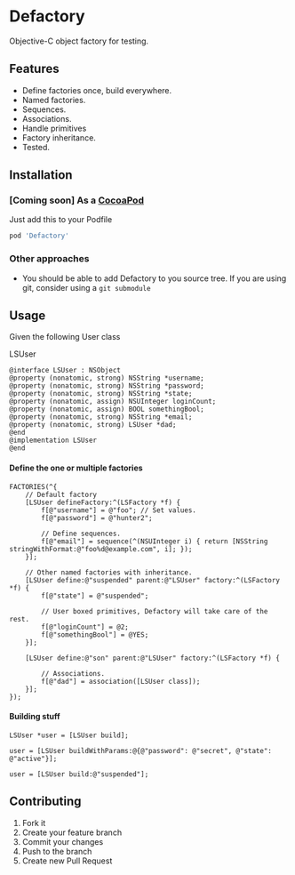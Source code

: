 # Defactory
Objective-C object factory for testing.

## Features
* Define factories once, build everywhere.
* Named factories.
* Sequences.
* Associations.
* Handle primitives
* Factory inheritance.
* Tested.

## Installation
### [Coming soon] As a [CocoaPod](http://cocoapods.org/)
Just add this to your Podfile
```ruby
pod 'Defactory'
```

### Other approaches
* You should be able to add Defactory to you source tree. If you are using git, consider using a `git submodule`

## Usage
Given the following User class

LSUser

```objc
@interface LSUser : NSObject
@property (nonatomic, strong) NSString *username;
@property (nonatomic, strong) NSString *password;
@property (nonatomic, strong) NSString *state;
@property (nonatomic, assign) NSUInteger loginCount;
@property (nonatomic, assign) BOOL somethingBool;
@property (nonatomic, strong) NSString *email;
@property (nonatomic, strong) LSUser *dad;
@end
@implementation LSUser
@end
```

#### Define the one or multiple factories

```objc
FACTORIES(^{
    // Default factory
    [LSUser defineFactory:^(LSFactory *f) {
        f[@"username"] = @"foo"; // Set values.
        f[@"password"] = @"hunter2";

        // Define sequences.
        f[@"email"] = sequence(^(NSUInteger i) { return [NSString stringWithFormat:@"foo%d@example.com", i]; });
    }];

    // Other named factories with inheritance.
    [LSUser define:@"suspended" parent:@"LSUser" factory:^(LSFactory *f) {
        f[@"state"] = @"suspended";

        // User boxed primitives, Defactory will take care of the rest.
        f[@"loginCount"] = @2;
        f[@"somethingBool"] = @YES;
    }];

    [LSUser define:@"son" parent:@"LSUser" factory:^(LSFactory *f) {

        // Associations.
        f[@"dad"] = association([LSUser class]);
    }];
});
```

#### Building stuff

```objc
LSUser *user = [LSUser build];

user = [LSUser buildWithParams:@{@"password": @"secret", @"state": @"active"}];

user = [LSUser build:@"suspended"];
```

## Contributing

1. Fork it
2. Create your feature branch
3. Commit your changes
4. Push to the branch
5. Create new Pull Request
